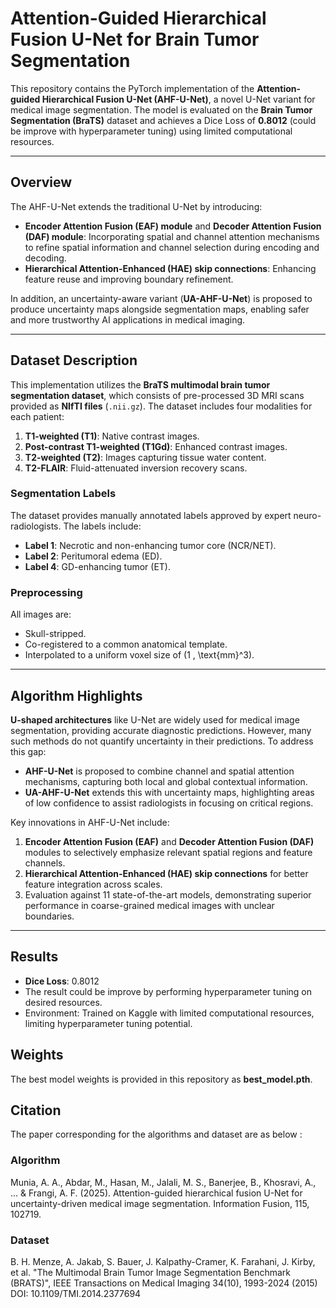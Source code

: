 # Attention-Guided Hierarchical Fusion U-Net for Brain Tumor Segmentation

This repository contains the PyTorch implementation of the **Attention-guided Hierarchical Fusion U-Net (AHF-U-Net)**, a novel U-Net variant for medical image segmentation. The model is evaluated on the **Brain Tumor Segmentation (BraTS)** dataset and achieves a Dice Loss of **0.8012** (could be improve with hyperparameter tuning) using limited computational resources. 

---

## Overview

The AHF-U-Net extends the traditional U-Net by introducing:
- **Encoder Attention Fusion (EAF) module** and **Decoder Attention Fusion (DAF) module**: Incorporating spatial and channel attention mechanisms to refine spatial information and channel selection during encoding and decoding.
- **Hierarchical Attention-Enhanced (HAE) skip connections**: Enhancing feature reuse and improving boundary refinement.

In addition, an uncertainty-aware variant (**UA-AHF-U-Net**) is proposed to produce uncertainty maps alongside segmentation maps, enabling safer and more trustworthy AI applications in medical imaging.

---

## Dataset Description

This implementation utilizes the **BraTS multimodal brain tumor segmentation dataset**, which consists of pre-processed 3D MRI scans provided as **NIfTI files** (`.nii.gz`). The dataset includes four modalities for each patient:
1. **T1-weighted (T1)**: Native contrast images.
2. **Post-contrast T1-weighted (T1Gd)**: Enhanced contrast images.
3. **T2-weighted (T2)**: Images capturing tissue water content.
4. **T2-FLAIR**: Fluid-attenuated inversion recovery scans.

### Segmentation Labels
The dataset provides manually annotated labels approved by expert neuro-radiologists. The labels include:
- **Label 1**: Necrotic and non-enhancing tumor core (NCR/NET).
- **Label 2**: Peritumoral edema (ED).
- **Label 4**: GD-enhancing tumor (ET).

### Preprocessing
All images are:
- Skull-stripped.
- Co-registered to a common anatomical template.
- Interpolated to a uniform voxel size of \(1 \, \text{mm}^3\).

---

## Algorithm Highlights

**U-shaped architectures** like U-Net are widely used for medical image segmentation, providing accurate diagnostic predictions. However, many such methods do not quantify uncertainty in their predictions. To address this gap:
- **AHF-U-Net** is proposed to combine channel and spatial attention mechanisms, capturing both local and global contextual information.
- **UA-AHF-U-Net** extends this with uncertainty maps, highlighting areas of low confidence to assist radiologists in focusing on critical regions.

Key innovations in AHF-U-Net include:
1. **Encoder Attention Fusion (EAF)** and **Decoder Attention Fusion (DAF)** modules to selectively emphasize relevant spatial regions and feature channels.
2. **Hierarchical Attention-Enhanced (HAE) skip connections** for better feature integration across scales.
3. Evaluation against 11 state-of-the-art models, demonstrating superior performance in coarse-grained medical images with unclear boundaries.

---

## Results

- **Dice Loss**: 0.8012
- The result could be improve by performing hyperparameter tuning on desired resources.
- Environment: Trained on Kaggle with limited computational resources, limiting hyperparameter tuning potential.

## Weights

The best model weights is provided in this repository as **best_model.pth**.

## Citation

The paper corresponding for the algorithms and dataset are as below :

### Algorithm
Munia, A. A., Abdar, M., Hasan, M., Jalali, M. S., Banerjee, B., Khosravi, A., ... & Frangi, A. F. (2025). Attention-guided hierarchical fusion U-Net for uncertainty-driven medical image segmentation. Information Fusion, 115, 102719.

### Dataset
B. H. Menze, A. Jakab, S. Bauer, J. Kalpathy-Cramer, K. Farahani, J. Kirby, et al. "The Multimodal Brain Tumor Image Segmentation Benchmark (BRATS)", IEEE Transactions on Medical Imaging 34(10), 1993-2024 (2015) DOI: 10.1109/TMI.2014.2377694


